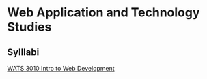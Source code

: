 # Web Application and Technology Studies  
## Sylllabi  
[WATS 3010 Intro to Web Development](Syllabus-3010.md)
